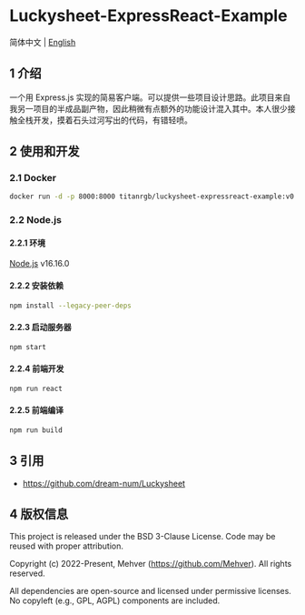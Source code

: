 # Luckysheet-ExpressReact-Example

简体中文 | [English](./README.md)

## 1 介绍
一个用 Express.js 实现的简易客户端。可以提供一些项目设计思路。此项目来自我另一项目的半成品副产物，因此稍微有点额外的功能设计混入其中。本人很少接触全栈开发，摸着石头过河写出的代码，有错轻喷。

## 2 使用和开发

### 2.1 Docker

```bash
docker run -d -p 8000:8000 titanrgb/luckysheet-expressreact-example:v0.1.2
```

### 2.2 Node.js

#### 2.2.1 环境
[Node.js](https://nodejs.org/en/) v16.16.0

#### 2.2.2 安装依赖

```bash
npm install --legacy-peer-deps
```

#### 2.2.3 启动服务器

```bash
npm start
```

#### 2.2.4 前端开发

```bash
npm run react
```

#### 2.2.5 前端编译

```bash
npm run build
```

## 3 引用

- https://github.com/dream-num/Luckysheet

## 4 版权信息

This project is released under the BSD 3-Clause License. Code may be reused with proper attribution.

Copyright (c) 2022-Present, Mehver (https://github.com/Mehver). All rights reserved.

All dependencies are open-source and licensed under permissive licenses. No copyleft (e.g., GPL, AGPL) components are included.